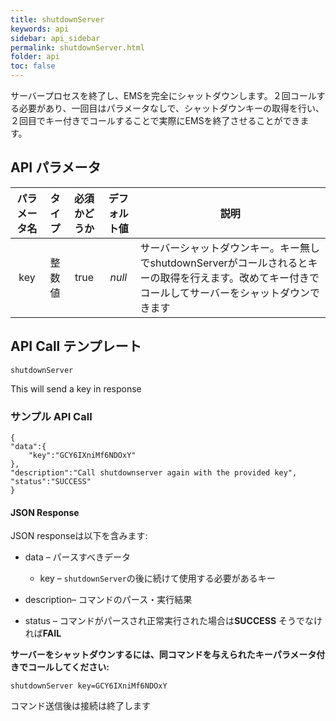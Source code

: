 ```yaml
---
title: shutdownServer
keywords: api
sidebar: api_sidebar
permalink: shutdownServer.html
folder: api
toc: false
---
```


サーバープロセスを終了し、EMSを完全にシャットダウンします。２回コールする必要があり、一回目はパラメータなしで、シャットダウンキーの取得を行い、２回目でキー付きでコールすることで実際にEMSを終了させることができます。



## API パラメータ

| パラメータ名  |  タイプ | 必須かどうか | デフォルト値 | 説明 |
| :------------: | :-----: | :-------: | :-----------: | ---------------------------------------- |
|      key       | 整数値 |   true    |    *null*     | サーバーシャットダウンキー。キー無しでshutdownServerがコールされるとキーの取得を行えます。改めてキー付きでコールしてサーバーをシャットダウンできます |



## API Call テンプレート

```
shutdownServer
```

This will send a key in response



### サンプル API Call

```
{
"data":{
    "key":"GCY6IXniMf6NDOxY"
},
"description":"Call shutdownserver again with the provided key",
"status":"SUCCESS"
}
```



#### JSON Response

JSON responseは以下を含みます:

- data – パースすべきデータ
  - key – `shutdownServer`の後に続けて使用する必要があるキー


- description– コマンドのパース・実行結果
- status – コマンドがパースされ正常実行された場合は**SUCCESS** そうでなければ**FAIL**





**サーバーをシャットダウンするには、同コマンドを与えられたキーパラメータ付きでコールしてください:**

```
shutdownServer key=GCY6IXniMf6NDOxY
```

コマンド送信後は接続は終了します



